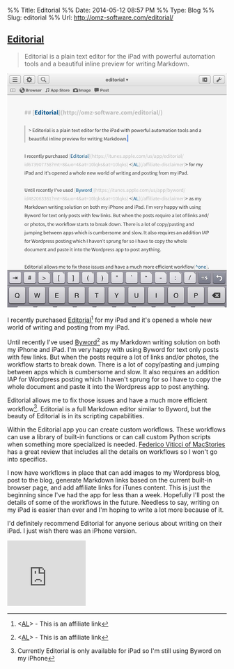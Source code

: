 %% Title: Editorial
%% Date: 2014-05-12 08:57 PM
%% Type: Blog
%% Slug: editorial
%% Url: http://omz-software.com/editorial/

## [Editorial](http://omz-software.com/editorial/)

> Editorial is a plain text editor for the iPad with powerful automation tools and a beautiful inline preview for writing Markdown.

![Editorial Screenshot 1](../Images/editorialScreenshot1.jpg)

I recently purchased [Editorial](https://itunes.apple.com/us/app/editorial/id673907758?mt=8&uo=4&at=10lqks&at=10lqks)[^aflink] for my iPad and it's opened a whole new world of writing and posting from my iPad.

Until recently I've used [Byword](https://itunes.apple.com/us/app/byword/id482063361?mt=8&uo=4&at=10lqks&at=10lqks)[^aflink] as my Markdown writing solution on both my iPhone and iPad. I'm very happy with using Byword for text only posts with few links. But when the posts require a lot of links and/or photos, the workflow starts to break down. There is a lot of copy/pasting and jumping between apps which is cumbersome and slow. It also requires an addition IAP for Wordpress posting which I haven't sprung for so I have to copy the whole document and paste it into the Wordpress app to post anything.

Editorial allows me to fix those issues and have a much more efficient workflow[^one]. Editorial is a full Markdown editor similar to Byword, but the beauty of Editorial is in its scripting capabilities.

Within the Editorial app you can create custom workflows. These workflows can use a library of built-in functions or can call custom Python scripts when something more specialized is needed. [Federico Viticci of MacStories](http://www.macstories.net/stories/editorial-for-ipad-review/) has a great review that includes all the details on workflows so I won't go into specifics.

I now have workflows in place that can add images to my Wordpress blog, post to the blog, generate Markdown links based on the current built-in browser page, and add affiliate links for iTunes content. This is just the beginning since I've had the app for less than a week. Hopefully I'll post the details of some of the workflows in the future. Needless to say, writing on my iPad is easier than ever and I'm hoping to write a lot more because of it.

I'd definitely recommend Editorial for anyone serious about writing on their iPad. I just wish there was an iPhone version.  

<iframe src="https://banners.itunes.apple.com/banner.html?partnerId=&aId=10lqks&id=673907758&c=us&l=en-US&bt=catalog&t=catalog_white&w=180&h=150" frameborder=0 style="overflow-x:hidden;overflow-y:hidden;width:180px;height:150px;border:0px"></iframe>

[^one]: Currently Editorial is only available for iPad so I'm still using Byword on my iPhone

[^aflink]:  <[AL](/affiliate-disclaimer)> - This is an affiliate link
